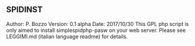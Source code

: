 SPIDINST
--------
Author: P. Bozzo
Version: 0.1 alpha
Date: 2017/10/30
This GPL php script is only aimed to install simplespidphp-pasw on your web server.
Please see LEGGIMI.md (italian language readme) for details.
